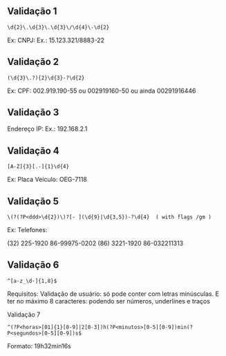 ## Validação 1

```
\d{2}\.\d{3}\.\d{3}\/\d{4}\-\d{2}
```

Ex: CNPJ: Ex.: 15.123.321/8883-22

## Validação 2

```
(\d{3}\.?){2}\d{3}-?\d{2}
```

Ex: CPF: 002.919.190-55 ou 002919160-50 ou ainda 00291916446

## Validação 3

Endereço IP: Ex.: 192.168.2.1

## Validação 4

```
[A-Z]{3}[.-]{1}\d{4}
```

Ex: Placa Veículo: OEG-7118

## Validação 5
```
\(?(?P<ddd>\d{2})\)?[- ](\d{9}|\d{3,5})-?\d{4}  ( with flags /gm )
```

Ex: Telefones:

(32) 225-1920
86-99975-0202
(86) 3221-1920
86-032211313

## Validação 6
```
^[a-z_\d-]{1,8}$
```
Requisitos: Validação de usuário: só pode conter com letras minúsculas. E ter no máximo 8
caracteres: podendo ser números, underlines e traços

Validação 7

```
^(?P<horas>[01]{1}[0-9]|2[0-3])h(?P<minutos>[0-5][0-9])min(?P<segundos>[0-5][0-9])s$
```

Formato: 19h32min16s
